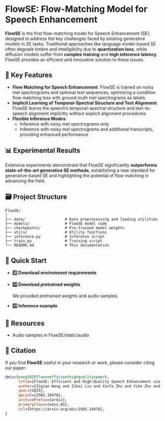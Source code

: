 # FlowSE: Flow-Matching Model for Speech Enhancement

**FlowSE** is the first flow-matching model for Speech Enhancement (SE), designed to address the key challenges faced by existing generative models in SE tasks. Traditional approaches like language model-based SE often degrade timbre and intelligibility due to **quantization loss**, while diffusion models suffer from **complex training** and **high inference latency**. FlowSE provides an efficient and innovative solution to these issues.

## 🔑 Key Features
- **Flow Matching for Speech Enhancement**: FlowSE is trained on noisy mel spectrograms and optional text sequences, optimizing a condition flow matching loss with ground-truth mel spectrograms as labels.
- **Implicit Learning of Temporal-Spectral Structure and Text Alignment**: FlowSE learns the speech’s temporal-spectral structure and text-to-speech alignment implicitly without explicit alignment procedures.
- **Flexible Inference Modes**:
  - Inference with noisy mel spectrograms only
  - Inference with noisy mel spectrograms and additional transcripts, providing enhanced performance

## 📊 Experimental Results
Extensive experiments demonstrate that FlowSE significantly **outperforms state-of-the-art generative SE methods**, establishing a new standard for generative-based SE and highlighting the potential of flow matching in advancing the field.

## 🗃️ Project Structure
```plaintext
FlowSE/
│
├── data/                  # Data preprocessing and loading utilities
├── models/                # FlowSE model code
├── checkpoints/           # Pre-trained model weights
├── utils/                 # Utility functions
├── inference.py           # Inference script
├── train.py               # Training script
└── README.md              # This documentation
```


## 🚀 Quick Start

- **1️⃣ Download environment requirements**


- **2️⃣ Download pretrained weights**

  We provided pretrained weights and audio samples.

- **3️⃣ Inference example**


## 📁 Resources
  - Audio samples in FlowSE/static/audio


## 📖 Citation

If you find **FlowSE** useful in your research or work, please consider citing our paper:

```bibtex
@misc{wang2025flowseefficienthighqualityspeech,
      title={FlowSE: Efficient and High-Quality Speech Enhancement via Flow Matching}, 
      author={Ziqian Wang and Zikai Liu and Xinfa Zhu and Yike Zhu and Mingshuai Liu and Jun Chen and Longshuai Xiao and Chao Weng and Lei Xie},
      year={2025},
      eprint={2505.19476},
      archivePrefix={arXiv},
      primaryClass={eess.AS},
      url={https://arxiv.org/abs/2505.19476}, 
}
